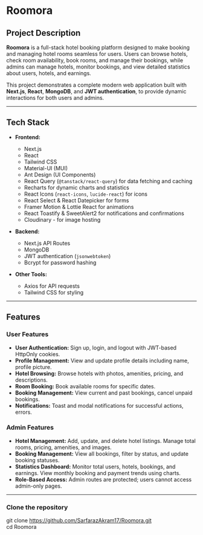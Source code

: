 # Roomora

## Project Description

**Roomora** is a full-stack hotel booking platform designed to make booking and managing hotel rooms seamless for users. Users can browse hotels, check room availability, book rooms, and manage their bookings, while admins can manage hotels, monitor bookings, and view detailed statistics about users, hotels, and earnings.

This project demonstrates a complete modern web application built with **Next.js**, **React**, **MongoDB**, and **JWT authentication**, to provide dynamic interactions for both users and admins.

---

## Tech Stack

- **Frontend:**

  - Next.js
  - React
  - Tailwind CSS
  - Material-UI (MUI)
  - Ant Design (UI Components)
  - React Query (`@tanstack/react-query`) for data fetching and caching
  - Recharts for dynamic charts and statistics
  - React Icons (`react-icons`, `lucide-react`) for icons
  - React Select & React Datepicker for forms
  - Framer Motion & Lottie React for animations
  - React Toastify & SweetAlert2 for notifications and confirmations
  - Cloudinary - for image hosting

- **Backend:**

  - Next.js API Routes
  - MongoDB
  - JWT authentication (`jsonwebtoken`)
  - Bcrypt for password hashing

- **Other Tools:**
  - Axios for API requests
  - Tailwind CSS for styling

---

## Features

### User Features

- **User Authentication:** Sign up, login, and logout with JWT-based HttpOnly cookies.
- **Profile Management:** View and update profile details including name, profile picture.
- **Hotel Browsing:** Browse hotels with photos, amenities, pricing, and descriptions.
- **Room Booking:** Book available rooms for specific dates.
- **Booking Management:** View current and past bookings, cancel unpaid bookings.
- **Notifications:** Toast and modal notifications for successful actions, errors.

### Admin Features

- **Hotel Management:** Add, update, and delete hotel listings. Manage total rooms, pricing, amenities, and images.
- **Booking Management:** View all bookings, filter by status, and update booking statuses.
- **Statistics Dashboard:** Monitor total users, hotels, bookings, and earnings. View monthly booking and payment trends using charts.
- **Role-Based Access:** Admin routes are protected; users cannot access admin-only pages.

---

### Clone the repository
git clone https://github.com/SarfarazAkram17/Roomora.git <br />
cd Roomora